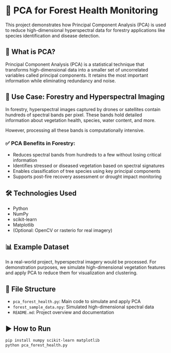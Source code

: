 # 🌲 PCA for Forest Health Monitoring

This project demonstrates how Principal Component Analysis (PCA) is used to reduce high-dimensional hyperspectral data for forestry applications like species identification and disease detection.

## 📌 What is PCA?

Principal Component Analysis (PCA) is a statistical technique that transforms high-dimensional data into a smaller set of uncorrelated variables called principal components. It retains the most important information while eliminating redundancy and noise.

## 🌲 Use Case: Forestry and Hyperspectral Imaging

In forestry, hyperspectral images captured by drones or satellites contain hundreds of spectral bands per pixel. These bands hold detailed information about vegetation health, species, water content, and more.

However, processing all these bands is computationally intensive.

### ✅ PCA Benefits in Forestry:
- Reduces spectral bands from hundreds to a few without losing critical information
- Identifies stressed or diseased vegetation based on spectral signatures
- Enables classification of tree species using key principal components
- Supports post-fire recovery assessment or drought impact monitoring

## 🛠️ Technologies Used

- Python
- NumPy
- scikit-learn
- Matplotlib
- (Optional: OpenCV or rasterio for real imagery)

## 📊 Example Dataset

In a real-world project, hyperspectral imagery would be processed. For demonstration purposes, we simulate high-dimensional vegetation features and apply PCA to reduce them for visualization and clustering.

## 📁 File Structure

- `pca_forest_health.py`: Main code to simulate and apply PCA
- `forest_sample_data.npy`: Simulated high-dimensional spectral data
- `README.md`: Project overview and documentation

## ▶️ How to Run

```bash
pip install numpy scikit-learn matplotlib
python pca_forest_health.py
